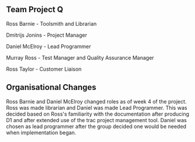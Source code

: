 Team Project Q
---------------------------

Ross Barnie - Toolsmith and Librarian

Dmitrijs Jonins - Project Manager

Daniel McElroy - Lead Programmer

Murray Ross - Test Manager and Quality Assurance Manager

Ross Taylor	- Customer Liaison

Organisational Changes
----------------------

Ross Barnie and Daniel McElroy changed roles as of week 4 of the
project.
Ross was made librarian and Daniel was made Lead Programmer.
This was decided based on Ross's familiarity with the documentation
after producing D1 and after extended use of the trac project
management tool.
Daniel was chosen as lead programmer after the group decided one would
be needed when implementation began.
